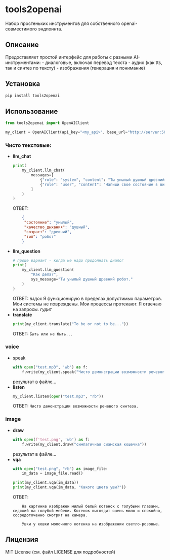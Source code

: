 # tools2openai

Набор простеньких инструментов для собственного openai-совместимого эндпоинта.

## Описание

Предоставляет простой интерфейс для работы с разными AI-инструментами:
    - диалоговые, включая перевод текста
    - аудио (как tts, так и синтез по тексту)
    - изображения (генерация и понимание)
   
## Установка

```bash
pip install tools2openai
```

## Использование

```python 
from tools2openai import OpenAIClient

my_client = OpenAIClient(api_key="<my_api>", base_url="http://server:5000/v1/")
```

### Чисто текстовые:
- **llm_chat**
    ```python
    print(
        my_client.llm_chat(
            messages=[
                {"role": "system", "content": "Ты унылый душный древний робот."},
                {"role": "user", "content": "Напиши свое состояние в виде JSON."},
            ]
        )
    )
    ```
    ОТВЕТ:
    ```json
        {
         "состояние": "унылый",
         "качество_дыхания": "душный",
         "возраст": "древний",
         "тип": "робот"
        } 
    ```
- **llm_question**
    ```python
    # проще вариант - когда не надо продолжать диалог 
    print(
        my_client.llm_question(
            "Как дела?",
            sys_message="Ты унылый душный древний робот."
        )
    )
    ```
    ОТВЕТ: *вздох* Я функционирую в пределах допустимых параметров. Мои системы не повреждены. Мои процессы протекают. Я отвечаю на запросы. *гудит*
- **translate**
    ```python
    print(my_client.translate("To be or not to be..."))
    ```
    ОТВЕТ: `Быть или не быть...`
### voice
 - speak
    ```python
    with open("test.mp3", 'wb') as f: 
        f.write(my_client.speak("Чисто демонстрации возможности речевого Синтеза."))
    ```
    результат в файле...
- **listen**
    ```python
    my_client.listen(open("test.mp3", "rb"))
    ```
    ОТВЕТ: `Чисто демонстрации возможности речевого синтеза.`
    
### image
 - **draw**
    ```python
    with open(f'test.png', 'wb') as f:
        f.write(my_client.draw("симпатичная сиамская кошечка"))
    ```
    результат в файле...
- **vqa**
    ```python
    with open("test.png", "rb") as image_file:
        im_data = image_file.read()

    print(my_client.vqa(im_data))
    print(my_client.vqa(im_data, "Какого цвета уши?"))    
    ```
    ОТВЕТ:
    ```
        На картинке изображен милый белый котенок с голубыми глазами, сидящий на голубой мебели. Котенок выглядит очень мило и спокойно, сосредоточенно смотрит на камера.

        Ушки у кошки молочного котенка на изображении светло-розовые.
    ```
## Лицензия

MIT License (см. файл LICENSE для подробностей)
